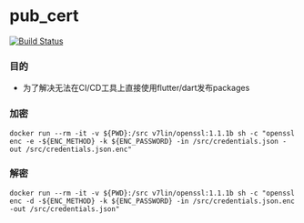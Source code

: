 # pub_cert

[![Build Status](https://cloud.drone.io/api/badges/v7lin/pub_credentials/status.svg)](https://cloud.drone.io/v7lin/pub_credentials)

### 目的

* 为了解决无法在CI/CD工具上直接使用flutter/dart发布packages

### 加密

````
docker run --rm -it -v ${PWD}:/src v7lin/openssl:1.1.1b sh -c "openssl enc -e -${ENC_METHOD} -k ${ENC_PASSWORD} -in /src/credentials.json -out /src/credentials.json.enc"
````

### 解密

````
docker run --rm -it -v ${PWD}:/src v7lin/openssl:1.1.1b sh -c "openssl enc -d -${ENC_METHOD} -k ${ENC_PASSWORD} -in /src/credentials.json.enc -out /src/credentials.json"
````
